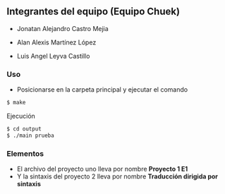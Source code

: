 ## Integrantes del equipo (Equipo Chuek)
- Jonatan Alejandro Castro Mejia

- Alan Alexis Martínez López

- Luis Angel Leyva Castillo

### Uso

- Posicionarse en la carpeta principal y ejecutar el comando 

```markdown
$ make
```

 Ejecución

```markdown
$ cd output
$ ./main prueba
```

### Elementos

- El archivo del proyecto uno lleva por nombre **Proyecto 1 E1**
- Y la sintaxis del proyecto 2 lleva por nombre **Traducción dirigida por sintaxis**